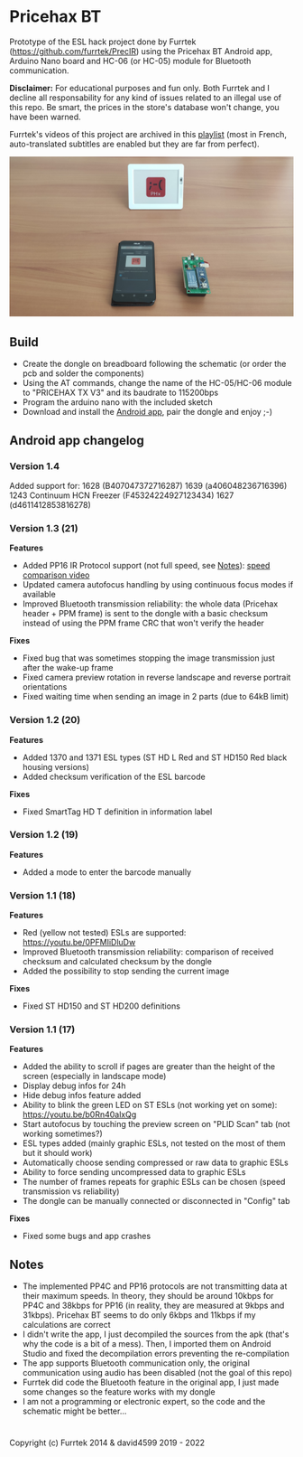 # Pricehax BT
Prototype of the ESL hack project done by Furrtek (https://github.com/furrtek/PrecIR) using the Pricehax BT Android app, Arduino Nano board and HC-06 (or HC-05) module for Bluetooth communication.

**Disclaimer:** For educational purposes and fun only. Both Furrtek and I decline all responsability for any kind of issues related to an illegal use of this repo. Be smart, the prices in the store's database won't change, you have been warned.

Furrtek's videos of this project are archived in this [playlist](https://www.youtube.com/playlist?list=PLhEz48id1qqD27sRc73mDFfBpu_RcLxfZ) (most in French, auto-translated subtitles are enabled but they are far from perfect).

<img src="PricehaxBT.jpg" width="640" alt="PricehaxBT">

## Build
- Create the dongle on breadboard following the schematic (or order the pcb and solder the components)
- Using the AT commands, change the name of the HC-05/HC-06 module to "PRICEHAX TX V3" and its baudrate to 115200bps
- Program the arduino nano with the included sketch
- Download and install the [Android app](https://github.com/david4599/PricehaxBT/releases/latest), pair the dongle and enjoy ;-)

## Android app changelog

### Version 1.4

Added support for:
1628 (B407047372716287)
1639 (a406048236716396)
1243 Continuum HCN Freezer (F45324224927123434)
1627 (d4611412853816278)

### Version 1.3 (21)

**Features**
- Added PP16 IR Protocol support (not full speed, see [Notes](https://github.com/david4599/PricehaxBT#notes)): [speed comparison video](https://youtu.be/DFfLOQh_ERs)
- Updated camera autofocus handling by using continuous focus modes if available
- Improved Bluetooth transmission reliability: the whole data (Pricehax header + PPM frame) is sent to the dongle with a basic checksum instead of using the PPM frame CRC that won't verify the header

**Fixes**
- Fixed bug that was sometimes stopping the image transmission just after the wake-up frame
- Fixed camera preview rotation in reverse landscape and reverse portrait orientations
- Fixed waiting time when sending an image in 2 parts (due to 64kB limit)

### Version 1.2 (20)

**Features**
- Added 1370 and 1371 ESL types (ST HD L Red and ST HD150 Red black housing versions)
- Added checksum verification of the ESL barcode

**Fixes**
- Fixed SmartTag HD T definition in information label

### Version 1.2 (19)

**Features**
- Added a mode to enter the barcode manually

### Version 1.1 (18)

**Features**
- Red (yellow not tested) ESLs are supported: https://youtu.be/0PFMIiDluDw
- Improved Bluetooth transmission reliability: comparison of received checksum and calculated checksum by the dongle
- Added the possibility to stop sending the current image

**Fixes**
- Fixed ST HD150 and ST HD200 definitions

### Version 1.1 (17)

**Features**
- Added the ability to scroll if pages are greater than the height of the screen (especially in landscape mode)
- Display debug infos for 24h
- Hide debug infos feature added
- Ability to blink the green LED on ST ESLs (not working yet on some): https://youtu.be/b0Rn40alxQg
- Start autofocus by touching the preview screen on "PLID Scan" tab (not working sometimes?)
- ESL types added (mainly graphic ESLs, not tested on the most of them but it should work)
- Automatically choose sending compressed or raw data to graphic ESLs
- Ability to force sending uncompressed data to graphic ESLs
- The number of frames repeats for graphic ESLs can be chosen (speed transmission vs reliability)
- The dongle can be manually connected or disconnected in "Config" tab

**Fixes**
- Fixed some bugs and app crashes

## Notes
- The implemented PP4C and PP16 protocols are not transmitting data at their maximum speeds. In theory, they should be around 10kbps for PP4C and 38kbps for PP16 (in reality, they are measured at 9kbps and 31kbps). Pricehax BT seems to do only 6kbps and 11kbps if my calculations are correct
- I didn't write the app, I just decompiled the sources from the apk (that's why the code is a bit of a mess). Then, I imported them on Android Studio and fixed the decompilation errors preventing the re-compilation
- The app supports Bluetooth communication only, the original communication using audio has been disabled (not the goal of this repo)
- Furrtek did code the Bluetooth feature in the original app, I just made some changes so the feature works with my dongle
- I am not a programming or electronic expert, so the code and the schematic might be better...

#

Copyright (c) Furrtek 2014 & david4599 2019 - 2022
